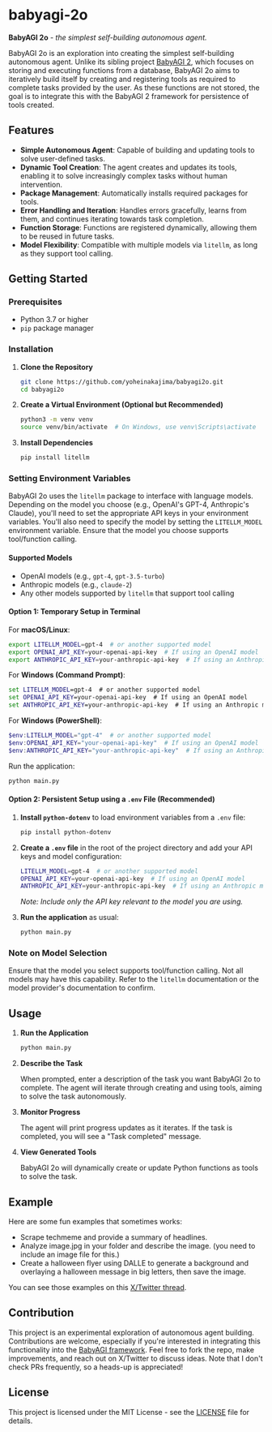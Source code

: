 # babyagi-2o

**BabyAGI 2o** - *the simplest self-building autonomous agent.*

BabyAGI 2o is an exploration into creating the simplest self-building autonomous agent. Unlike its sibling project [BabyAGI 2](https://github.com/yoheinakajima/babyagi), which focuses on storing and executing functions from a database, BabyAGI 2o aims to iteratively build itself by creating and registering tools as required to complete tasks provided by the user. As these functions are not stored, the goal is to integrate this with the BabyAGI 2 framework for persistence of tools created.

## Features

- **Simple Autonomous Agent**: Capable of building and updating tools to solve user-defined tasks.
- **Dynamic Tool Creation**: The agent creates and updates its tools, enabling it to solve increasingly complex tasks without human intervention.
- **Package Management**: Automatically installs required packages for tools.
- **Error Handling and Iteration**: Handles errors gracefully, learns from them, and continues iterating towards task completion.
- **Function Storage**: Functions are registered dynamically, allowing them to be reused in future tasks.
- **Model Flexibility**: Compatible with multiple models via `litellm`, as long as they support tool calling.

## Getting Started

### Prerequisites

- Python 3.7 or higher
- `pip` package manager

### Installation

1. **Clone the Repository**

   ~~~bash
   git clone https://github.com/yoheinakajima/babyagi2o.git
   cd babyagi2o
   ~~~

2. **Create a Virtual Environment (Optional but Recommended)**

   ~~~bash
   python3 -m venv venv
   source venv/bin/activate  # On Windows, use venv\Scripts\activate
   ~~~

3. **Install Dependencies**

   ~~~bash
   pip install litellm
   ~~~

### Setting Environment Variables

BabyAGI 2o uses the `litellm` package to interface with language models. Depending on the model you choose (e.g., OpenAI's GPT-4, Anthropic's Claude), you'll need to set the appropriate API keys in your environment variables. You'll also need to specify the model by setting the `LITELLM_MODEL` environment variable. Ensure that the model you choose supports tool/function calling.

#### Supported Models

- OpenAI models (e.g., `gpt-4`, `gpt-3.5-turbo`)
- Anthropic models (e.g., `claude-2`)
- Any other models supported by `litellm` that support tool calling

#### Option 1: Temporary Setup in Terminal

For **macOS/Linux**:

~~~bash
export LITELLM_MODEL=gpt-4  # or another supported model
export OPENAI_API_KEY=your-openai-api-key  # If using an OpenAI model
export ANTHROPIC_API_KEY=your-anthropic-api-key  # If using an Anthropic model
~~~

For **Windows (Command Prompt)**:

~~~cmd
set LITELLM_MODEL=gpt-4  # or another supported model
set OPENAI_API_KEY=your-openai-api-key  # If using an OpenAI model
set ANTHROPIC_API_KEY=your-anthropic-api-key  # If using an Anthropic model
~~~

For **Windows (PowerShell)**:

~~~powershell
$env:LITELLM_MODEL="gpt-4"  # or another supported model
$env:OPENAI_API_KEY="your-openai-api-key"  # If using an OpenAI model
$env:ANTHROPIC_API_KEY="your-anthropic-api-key"  # If using an Anthropic model
~~~

Run the application:

~~~bash
python main.py
~~~

#### Option 2: Persistent Setup using a `.env` File (Recommended)

1. **Install `python-dotenv`** to load environment variables from a `.env` file:

   ~~~bash
   pip install python-dotenv
   ~~~

2. **Create a `.env` file** in the root of the project directory and add your API keys and model configuration:

   ~~~bash
   LITELLM_MODEL=gpt-4  # or another supported model
   OPENAI_API_KEY=your-openai-api-key  # If using an OpenAI model
   ANTHROPIC_API_KEY=your-anthropic-api-key  # If using an Anthropic model
   ~~~

   *Note: Include only the API key relevant to the model you are using.*

3. **Run the application** as usual:

   ~~~bash
   python main.py
   ~~~

### Note on Model Selection

Ensure that the model you select supports tool/function calling. Not all models may have this capability. Refer to the `litellm` documentation or the model provider's documentation to confirm.

## Usage

1. **Run the Application**

   ~~~bash
   python main.py
   ~~~

2. **Describe the Task**

   When prompted, enter a description of the task you want BabyAGI 2o to complete. The agent will iterate through creating and using tools, aiming to solve the task autonomously.

3. **Monitor Progress**

   The agent will print progress updates as it iterates. If the task is completed, you will see a "Task completed" message.

4. **View Generated Tools**

   BabyAGI 2o will dynamically create or update Python functions as tools to solve the task.

## Example

Here are some fun examples that sometimes works:

- Scrape techmeme and provide a summary of headlines.
- Analyze image.jpg in your folder and describe the image. (you need to include an image file for this.)
- Create a halloween flyer using DALLE to generate a background and overlaying a halloween message in big letters, then save the image.

You can see those examples on this [X/Twitter thread](https://x.com/yoheinakajima/status/1846809287974388084).

## Contribution

This project is an experimental exploration of autonomous agent building. Contributions are welcome, especially if you're interested in integrating this functionality into the [BabyAGI framework](https://github.com/yoheinakajima/babyagi). Feel free to fork the repo, make improvements, and reach out on X/Twitter to discuss ideas. Note that I don't check PRs frequently, so a heads-up is appreciated!

## License

This project is licensed under the MIT License - see the [LICENSE](LICENSE) file for details.
